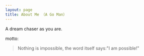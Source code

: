 ```yaml
---
layout: page
title: About Me （A Go Man）
---
```

A dream chaser as you are.

motto:
>Nothing is impossible, the word itself says:"I am possible!"



